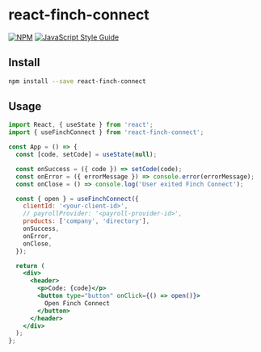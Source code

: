 # react-finch-connect

>

[![NPM](https://img.shields.io/npm/v/react-finch-connect.svg)](https://www.npmjs.com/package/react-finch-connect) [![JavaScript Style Guide](https://img.shields.io/badge/code_style-standard-brightgreen.svg)](https://standardjs.com)

## Install

```bash
npm install --save react-finch-connect
```

## Usage

```jsx
import React, { useState } from 'react';
import { useFinchConnect } from 'react-finch-connect';

const App = () => {
  const [code, setCode] = useState(null);

  const onSuccess = ({ code }) => setCode(code);
  const onError = ({ errorMessage }) => console.error(errorMessage);
  const onClose = () => console.log('User exited Finch Connect');

  const { open } = useFinchConnect({
    clientId: '<your-client-id>',
    // payrollProvider: '<payroll-provider-id>',
    products: ['company', 'directory'],
    onSuccess,
    onError,
    onClose,
  });

  return (
    <div>
      <header>
        <p>Code: {code}</p>
        <button type="button" onClick={() => open()}>
          Open Finch Connect
        </button>
      </header>
    </div>
  );
};
```
